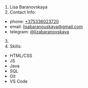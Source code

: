 1. Lisa Baranovskaya
2. Contact Info:
* phone: [+375336023720](tel:+375336023720)
* email: [lisabaranouskaya@gmail.com](mailto:lisabaranouskaya@gmail.com)
* telegram: [@lizabaranovskaya](t.me/lizabaranovskaya)
3.
4. Skills:
* HTML/CSS
* JS 
* Java
* SQL
* Git
* VS Code


